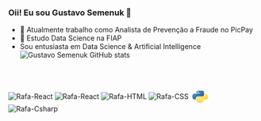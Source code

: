 ### Oii! Eu sou Gustavo Semenuk 👋

- 🔭 Atualmente trabalho como Analista de Prevenção a Fraude no PicPay
- 🌱 Estudo Data Science na FIAP
- Sou entusiasta em Data Science & Artificial Intelligence
![Gustavo Semenuk GitHub stats](https://github-readme-stats.vercel.app/api?username=Gustavo-Semenuk&show_icons=true)


 ##
<div style="display: inline_block"><br>

  <img align="center" alt="Rafa-React" height="30" width="40" 
src="https://cdn.jsdelivr.net/gh/devicons/devicon/icons/mongodb/mongodb-plain-wordmark.svg" />
  <img align="center" alt="Rafa-React" height="30" width="40" 
src="https://cdn.jsdelivr.net/gh/devicons/devicon/icons/pandas/pandas-original-wordmark.svg" />
  <img align="center" alt="Rafa-HTML" height="30" width="40" 
src="https://cdn.jsdelivr.net/gh/devicons/devicon/icons/linux/linux-original.svg" />
  <img align="center" alt="Rafa-CSS" height="30" width="40" 
src="https://cdn.jsdelivr.net/gh/devicons/devicon/icons/mysql/mysql-original-wordmark.svg" />
  <img align="center" alt="Rafa-Python" height="30" width="40" src="https://raw.githubusercontent.com/devicons/devicon/master/icons/python/python-original.svg">
  <img align="center" alt="Rafa-Csharp" height="30" width="40" 
src="https://cdn.jsdelivr.net/gh/devicons/devicon/icons/oracle/oracle-original.svg" /> 
</div>





